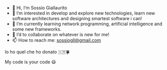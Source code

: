 - 👋 Hi, I’m Sossio Giallaurito
- 👀 I’m interested in develop and explore new technologies, learn new software architectures and designing smartest software i can!
- 🌱 I’m currently learning network programming, artificial intelligence and some new frameworks.
- 💞️ I’d to collaborate on whatever is new for me!
- 📫 How to reach me: sossiogll@gmail.com

Io ho quel che ho donato 🇮🇹🍀

My code is your code 😃

<!---
sossiogll/sossiogll is a ✨ special ✨ repository because its `README.md` (this file) appears on your GitHub profile.
You can click the Preview link to take a look at your changes.
--->
